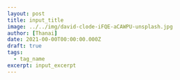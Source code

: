```yaml
---
layout: post
title: input_title
image: ../../img/david-clode-iFQE-aCAWPU-unsplash.jpg
author: [Thanai]
date: 2021-00-00T00:00:00.000Z
draft: true
tags:
  - tag_name
excerpt: input_excerpt
---
```


<!-- prettier-ignore-start -->

<!-- prettier-ignore-end -->
